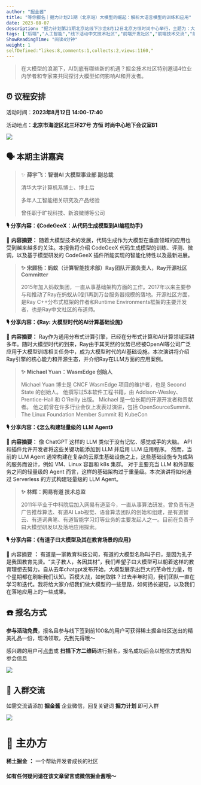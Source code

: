 ```yaml
---
author: "掘金酱"
title: "等你报名｜掘力计划21期（北京站）大模型的崛起：解析大语言模型的训练和应用"
date: 2023-08-07
description: "掘力计划第21期北京站线下沙龙8月12日北京方恒时尚中心举行，主题为：大模型的崛起：解析大语言模型的训练和应用。报名并线下参与前100的用户有精美礼品相赠～感兴趣的不要错过哟"
tags: ["后端","人工智能","线下活动中文技术社区","前端开发社区","前端技术交流","前端框架教程","JavaScript 学习资源","CSS 技巧与最佳实践","HTML5 最新动态","前端工程师职业发展","开源前端项目","前端技术趋势"]
ShowReadingTime: "阅读4分钟"
weight: 1
selfDefined:"likes:8,comments:1,collects:2,views:1160,"
---
```

> 在大模型的浪潮下，AI到底有哪些新的机遇？掘金技术社区特别邀请4位业内学者和专家来共同探讨大模型如何影响AI和开发者。

⏰ 议程安排
------

活动时间：**2023年8月12日 14:00-17:40**

活动地点：**北京市海淀区北三环27号** **方恒** **时尚中心地下会议室B1**

![](/images/jueJin/28422ea3e269409.png)

🗣️ 本期主讲嘉宾
----------

> ✨ **薛宇飞：智谱AI 大模型事业部 副总裁**
> 
> 清华大学计算机系博士、博士后
> 
> 多年人工智能相关研究及产品经验
> 
> 曾任职于旷视科技、新浪微博等公司

**🎙️ 分享内容：《CodeGeeX：从代码生成模型到AI编程助手》**

📖 **内容摘要：** 随着大模型技术的发展，代码生成作为大模型在垂直领域的应用也受到越来越多的关注。本报告将介绍 CodeGeeX 代码生成模型的训练、评测、微调，以及基于模型研发的 CodeGeeX 插件所能实现的智能化特性以及最新进展。

> **✨ 宋顾杨：蚂蚁（计算智能技术部）Ray团队开源负责人，Ray开源社区Committer**
> 
> 2015年加入蚂蚁集团，一直从事基础架构方面的工作。2017年以来主要参与和推动了Ray在蚂蚁从0到1再到万台服务器规模的落地。开源社区方面，是Ray C++分布式框架的作者和Runtime Environments框架的主要开发者，也是Ray中文社区的布道师。

**🎙️ 分享内容：《Ray: 大模型时代的AI计算基础设施》**

📖 **内容摘要：** Ray作为通用分布式计算引擎，已经在分布式计算和AI计算领域深耕多年。随时大模型时代的到来，Ray由于其天然的优势已经被OpenAI等公司广泛应用于大模型训练相关任务中，成为大模型时代的AI基础设施。本次演讲将介绍Ray引擎的核心能力和开源生态，并介绍Ray在LLM方面的应用案例。

> **✨ Michael Yuan：WasmEdge 创始人**
> 
> Michael Yuan 博士是 CNCF WasmEdge 项目的维护者，也是 Second State 的创始人。 他撰写过5本软件工程书籍，由 Addison-Wesley、Prentice-Hall 和 O'Reilly 出版。 Michael 是一位长期的开源开发者和贡献者。 他之前曾在许多行业会议上发表过演讲，包括 OpenSourceSummit、The Linux Foundation Member Summit 和 KubeCon

**🎙️ 分享内容：《怎么构建轻量级的** **LLM** **Agent》**

📖 **内容摘要：** 像 ChatGPT 这样的 LLM 类似于没有记忆、感觉或手的大脑。 API 和插件允许开发者将这些关键功能添加到 LLM 并启用 LLM 应用程序。 然而，当前的 LLM Agent 通常构建在复杂的云原生基础设施之上，这些基础设施专为成熟的服务而设计，例如 VM、Linux 容器和 k8s 集群。 对于主要充当 LLM 和外部服务之间的轻量级的 Agent 而言，这样的基础架构过于重量级。本次演讲将如何通过 Serverless 的方式构建轻量级的 LLM Agent。

> **✨ 林辉：网易有道 技术总监**
> 
> 2011年毕业于中科院后加入网易有道至今，一直从事算法研发。曾负责有道广告推荐算法、有道AI Lab视觉、语音算法团队的创始和组建，是有道智云、有道词典笔、有道智能学习灯等业务的主要发起人之一。目前在负责子曰大模型研发以及落地应用探索。

**🎙️ 分享内容：《有道子曰大模型及其在教育场景的应用》**

📖 内容摘要 **：** 有道是一家教育科技公司，有道的大模型名称叫子曰，是因为孔子是我国教育先贤。“夫子教人，各因其材”，我们希望子曰大模型可以朝着这样的教育理想去努力。自从去年chatgpt发布开始，大模型展示出巨大的革命性力量，每个星期都在刷新我们认知。百模大战，如何取胜？过去半年时间，我们团队一直在学习和迭代。我将给大家介绍我们做大模型的一些思路，如何扬长避短，以及我们在落地应用上的一些成果。

☎️ 报名方式
-------

**参与活动免费**，报名且参与线下签到前100名的用户可获得稀土掘金社区送出的精美礼品一份，现场领取，先到先得哦～

感兴趣的用户可[点击](https://www.bagevent.com/event/8483713?bag_track=wenzhang "https://www.bagevent.com/event/8483713?bag_track=wenzhang")或 **扫描下方二维码**进行报名，报名成功后会以短信方式告知参会信息

![](/images/jueJin/68b3fddb835143d.png)

💬 入群交流
-------

如需交流请添加 **掘金酱** 企业微信，回复关键词 **掘力计划** 即可入群

![](/images/jueJin/d341a099416c45c.png)

🌟 主办方
======

**稀土掘金** **：** 一个帮助开发者成长的社区

#### 如有任何疑问请在该文章留言或微信掘金酱哦～
